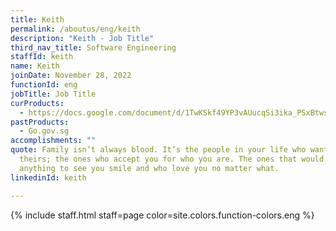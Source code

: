 ```yaml
---
title: Keith
permalink: /aboutus/eng/keith
description: "Keith - Job Title"
third_nav_title: Software Engineering
staffId: keith
name: Keith
joinDate: November 28, 2022
functionId: eng
jobTitle: Job Title
curProducts:
  - https://docs.google.com/document/d/1TwKSkf49YP3vAUucqSi3ika_PSxBtwsYjPQx12kv2QU/edit
pastProducts:
  - Go.gov.sg
accomplishments: ""
quote: Family isn’t always blood. It’s the people in your life who want you in
  theirs; the ones who accept you for who you are. The ones that would do
  anything to see you smile and who love you no matter what.
linkedinId: keith

---
```


{% include staff.html staff=page color=site.colors.function-colors.eng %}
